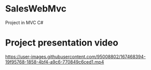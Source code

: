 # SalesWebMvc
Project in MVC C#

# Project presentation video

https://user-images.githubusercontent.com/95008802/167468394-19f95768-1858-4bf4-a9c6-770849c6ced1.mp4

